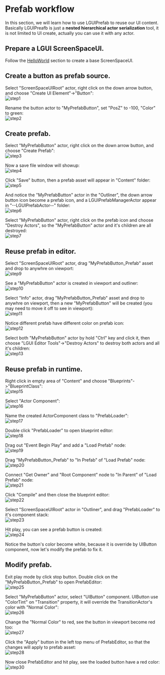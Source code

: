 # Prefab workflow
In this section, we will learn how to use LGUIPrefab to reuse our UI content.
Basically LGUIPreafb is just a **nested hierarchical actor serialization** tool, it is not limited to UI create, actually you can use it with any actor.  

## Prepare a LGUI ScreenSpaceUI.
Follow the [HelloWorld](./../HelloWorld/index.md) section to create a base ScreenSpaceUI.

## Create a button as prefab source.
Select "ScreenSpaceUIRoot" actor, right click on the down arrow button, and choose "Create UI Element"->"Button":  
![step1](./step1.png)

Rename the button actor to "MyPrefabButton", set "PosZ" to -100, "Color" to green:  
![step2](./step2.png)

## Create prefab.
Select "MyPrefabButton" actor, right click on the down arrow button, and choose "Create Prefab":  
![step3](./step3.png)

Now a save file window will showup:  
![step4](./step4.png)

Click "Save" button, then a prefab asset will appear in "Content" folder:  
![step5](./step5.png)

And notice the "MyPrefabButton" actor in the "Outliner", the down arrow button icon become a prefab icon, and a LGUIPrefabManagerActor appear in "--LGUIPrefabActor--" folder:  
![step6](./step6.png)

Select "MyPrefabButton" actor, right click on the prefab icon and choose "Destroy Actors", so the "MyPrefabButton" actor and it's children are all destroyed:  
![step7](./step7.png)

## Reuse prefab in editor.
Select "ScreenSpaceUIRoot" actor, drag "MyPrefabButton_Prefab" asset and drop to anywhre on viewport:  
![step9](./step9.png)

See a "MyPrefabButton" actor is created in viewport and outliner:  
![step10](./step10.png)

Select "Info" actor, drag "MyPrefabButton_Prefab" asset and drop to anywhre on viewport, then a new "MyPrefabButton" will be created (you may need to move it off to see in viewport):  
![step11](./step11.png)

Notice different prefab have different color on prefab icon:  
![step12](./step12.png)

Select both "MyPrefabButton" actor by hold "Ctrl" key and click it, then choose "LGUI Editor Tools"->"Destroy Actors" to destroy both actors and all it's children:  
![step13](./step13.png)

## Reuse prefab in runtime.
Right click in empty area of "Content" and choose "Blueprints"->"BlueprintClass":  
![step15](./step15.png)

Select "Actor Component":  
![step16](./step16.png)

Name the created ActorComponent class to "PrefabLoader":  
![step17](./step17.png)

Double click "PrefabLoader" to open blueprint editor:  
![step18](./step18.png)

Drag out "Event Begin Play" and add a "Load Prefab" node:  
![step19](./step19.png)

Drag "MyPrefabButton_Prefab" to "In Prefab" of "Load Prefab" node:  
![step20](./step20.png)

Connect "Get Owner" and "Root Component" node to "In Parent" of "Load Prefab" node:  
![step21](./step21.png)

Click "Compile" and then close the blueprint editor:  
![step22](./step22.png)

Select "ScreenSpaceUIRoot" actor in "Outliner", and drag "PrefabLoader" to it's component stack:  
![step23](./step23.png)

Hit play, you can see a prefab button is created:  
![step24](./step24.png)

Notice the button's color become white, because it is override by UIButton component, now let's modify the prefab to fix it.

## Modify prefab.
Exit play mode by click stop button. Double click on the "MyPrefabButton_Prefab" to open PrefabEditor:    
![step25](./step25.png)

Select "MyPrefabButton" actor, select "UIButton" component. UIButton use "ColorTint" on "Transition" property, it will override the TransitionActor's color with "Normal Color":  
![step26](./step26.png)

Change the "Normal Color" to red, see the button in viewport become red too:  
![step27](./step27.png)

Click the "Apply" button in the left top menu of PrefabEditor, so that the changes will apply to prefab asset:  
![step28](./step28.png)

Now close PrefabEditor and hit play, see the loaded button have a red color:  
![step30](./step30.png)
